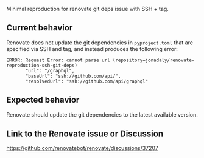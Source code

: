 Minimal reproduction for renovate git deps issue with SSH + tag.

## Current behavior

Renovate does not update the git dependencies in `pyproject.toml` that are specified via SSH and tag, and instead produces the following error:

```
ERROR: Request Error: cannot parse url (repository=jonadaly/renovate-reproduction-ssh-git-deps)
       "url": "/graphql",
       "baseUrl": "ssh://github.com/api/",
       "resolvedUrl": "ssh://github.com/api/graphql"
```

## Expected behavior

Renovate should update the git dependencies to the latest available version.

## Link to the Renovate issue or Discussion

https://github.com/renovatebot/renovate/discussions/37207

